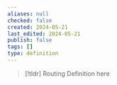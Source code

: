 ```yaml
---
aliases: null
checked: false
created: 2024-05-21
last_edited: 2024-05-21
publish: false
tags: []
type: definition
---
```

>[!tldr] Routing
>Definition here


